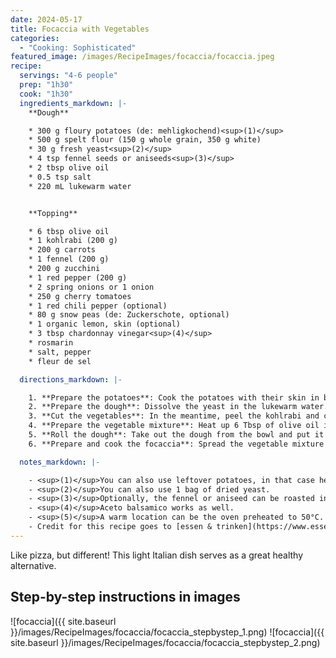 ```yaml
---
date: 2024-05-17
title: Focaccia with Vegetables
categories:
  - "Cooking: Sophisticated"
featured_image: /images/RecipeImages/focaccia/focaccia.jpeg
recipe:
  servings: "4-6 people"
  prep: "1h30"
  cook: "1h30"
  ingredients_markdown: |-
    **Dough**

    * 300 g floury potatoes (de: mehligkochend)<sup>(1)</sup>
    * 500 g spelt flour (150 g whole grain, 350 g white)
    * 30 g fresh yeast<sup>(2)</sup>
    * 4 tsp fennel seeds or aniseeds<sup>(3)</sup>
    * 2 tbsp olive oil
    * 0.5 tsp salt
    * 220 mL lukewarm water


    **Topping**

    * 6 tbsp olive oil
    * 1 kohlrabi (200 g)
    * 200 g carrots
    * 1 fennel (200 g)
    * 200 g zucchini
    * 1 red pepper (200 g)
    * 2 spring onions or 1 onion
    * 250 g cherry tomatoes
    * 1 red chili pepper (optional)
    * 80 g snow peas (de: Zuckerschote, optional)
    * 1 organic lemon, skin (optional)
    * 3 tbsp chardonnay vinegar<sup>(4)</sup>
    * rosmarin
    * salt, pepper
    * fleur de sel

  directions_markdown: |-

    1. **Prepare the potatoes**: Cook the potatoes with their skin in boiling salt water for 20-30 minutes. After cooking, pour away the water, let the heat evaporate and peel the potatoes while still hot. Mash the potatoes with a masher, potato press or with a fork.
    2. **Prepare the dough**: Dissolve the yeast in the lukewarm water. Be careful that the water is not too hot, otherwise the yeast will be killed. Add the flour, fennel/aniseed, salt to the potatoes. Make a small cavity in the flour mixture in which to add the yeast water solution. Knead everything into a smooth dough, either by hand or with the kneading hooks of a mixer. If needed add more water, especially with more whole grain flour. At the end incorporate the oil. Form a dough ball, cover it and let it rise in a warm location until it doubles (approximately 1 hour)<sup>(5)</sup>.
    3. **Cut the vegetables**: In the meantime, peel the kohlrabi and cut it into ca. 1 cm thick slices and cut these further into 6-8 small cake pieces. Peel the carrots and cut them into ca. 5 mm thick slices at an angle. Wash the fennel and cut into ca. 1 cm thick slices. Wash the zucchini and cut into ca. 8 mm thick slices. Wash the pepper and cut into 6-8 big slices. Chop the chili pepper into small rings. Cut the onions into small pieces. Half the cherry tomatoes.
    4. **Prepare the vegetable mixture**: Heat up 6 Tbsp of olive oil in a big pan. First, add the kohlrabi, carrots and fennel and cook on a high heat for 10 minutes. Next, add the zucchini, paprika, chili pepper, onions and snow peas and cook for another 10 minutes. Stir regularly. Spice with rosmarin, salt and pepper. Transfer the vegetables into a bowl and mix with lemon skin, cherry tomatoes and vinegar. Let infuse for 30 minutes.
    5. **Roll the dough**: Take out the dough from the bowl and put it onto a baking tray covered with baking paper. If it is sticky, cover your hands in a bit of olive oil. Roll it out to cover the entire tray. For easier handling, sprinkle the dough with olive oil and cover it with another baking paper while rolling. Let the dough rise for another 30 minutes.
    6. **Prepare and cook the focaccia**: Spread the vegetable mixture on the dough. Cook the focaccia in the preheated oven (180°C, upper/lower heat) for 20 minutes on the lowest shelf of the oven. Cook for another 10-15 minutes on the 2nd lowest shelf. Sprinkle with fleur de sel prior serving.

  notes_markdown: |-

    - <sup>(1)</sup>You can also use leftover potatoes, in that case heat them up in a microwave for a warmer dough (which aids the yeast activity).
    - <sup>(2)</sup>You can also use 1 bag of dried yeast.
    - <sup>(3)</sup>Optionally, the fennel or aniseed can be roasted in a pan without fat and subsequently crushed using a mortar.
    - <sup>(4)</sup>Aceto balsamico works as well.
    - <sup>(5)</sup>A warm location can be the oven preheated to 50°C. Turn the oven off after putting the dough inside.
    - Credit for this recipe goes to [essen & trinken](https://www.essen-und-trinken.de/rezepte/59088-rzpt-focaccia-mit-gemuese-und-fenchelsaat)
---
```


Like pizza, but different! This light Italian dish serves as a great healthy alternative.

<h2>Step-by-step instructions in images</h2>

![focaccia]({{ site.baseurl }}/images/RecipeImages/focaccia/focaccia_stepbystep_1.png)
![focaccia]({{ site.baseurl }}/images/RecipeImages/focaccia/focaccia_stepbystep_2.png)
